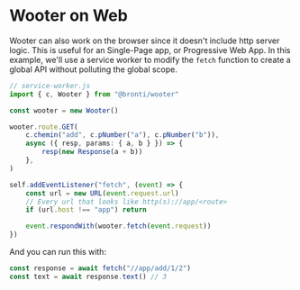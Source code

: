 # Wooter on Web

Wooter can also work on the browser since it doesn't include http server logic.
This is useful for an Single-Page app, or Progressive Web App. In this example,
we'll use a service worker to modify the `fetch` function to create a global API
without polluting the global scope.

```ts
// service-worker.js
import { c, Wooter } from "@bronti/wooter"

const wooter = new Wooter()

wooter.route.GET(
	c.chemin("add", c.pNumber("a"), c.pNumber("b")),
	async ({ resp, params: { a, b } }) => {
		resp(new Response(a + b))
	},
)

self.addEventListener("fetch", (event) => {
	const url = new URL(event.request.url)
	// Every url that looks like http(s)://app/<route>
	if (url.host !== "app") return

	event.respondWith(wooter.fetch(event.request))
})
```

And you can run this with:

```ts
const response = await fetch("//app/add/1/2")
const text = await response.text() // 3
```
